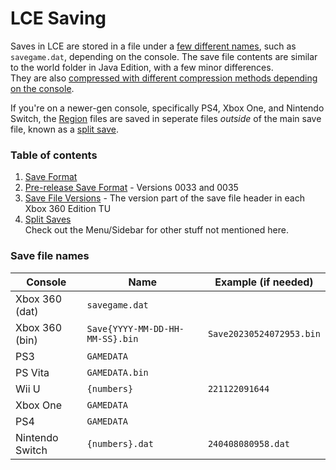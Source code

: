 # LCE Saving

Saves in LCE are stored in a file under a [few different names](#save-file-names), such as `savegame.dat`, depending on the console. The save file contents are similar to the world folder in Java Edition, with a few minor differences.   
They are also [compressed with different compression methods depending on the console](../Basic%20Info.md#lce-compression).   

If you're on a newer-gen console, specifically PS4, Xbox One, and Nintendo Switch, the [Region](../Level/RegionFile.md) files are saved in seperate files *outside* of the main save file, known as a [split save](./Split%20Saves.md).

### Table of contents
1. [Save Format](./Save%20Format.md)
2. [Pre-release Save Format](./Pre-Release%20Save%20Format.md) - Versions 0033 and 0035
3. [Save File Versions](./LCE%20Save%20File%20Versions.md) - The version part of the save file header in each Xbox 360 Edition TU
4. [Split Saves](./Split%20Saves.md)   
Check out the Menu/Sidebar for other stuff not mentioned here.

### Save file names
| Console | Name | Example (if needed) |
|------|----|------|
| Xbox 360 (dat) | `savegame.dat` | |
| Xbox 360 (bin) | `Save{YYYY-MM-DD-HH-MM-SS}.bin` | `Save20230524072953.bin` |
| PS3 | `GAMEDATA` | |
| PS Vita | `GAMEDATA.bin` | |
| Wii U | `{numbers}` | `221122091644` |
| Xbox One | `GAMEDATA` | |
| PS4 | `GAMEDATA` | |
| Nintendo Switch | `{numbers}.dat` | `240408080958.dat` |